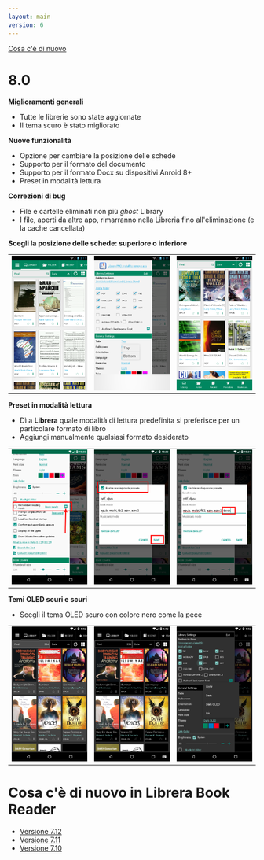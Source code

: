 ```yaml
---
layout: main
version: 6
---
```

[Cosa c'è di nuovo](/wiki/what-is-new/it)

# 8.0

**Miglioramenti generali**

* Tutte le librerie sono state aggiornate
* Il tema scuro è stato migliorato

**Nuove funzionalità**

* Opzione per cambiare la posizione delle schede
* Supporto per il formato del documento
* Supporto per il formato Docx su dispositivi Anroid 8+
* Preset in modalità lettura

**Correzioni di bug**

* File e cartelle eliminati non più _ghost_ Library
* I file, aperti da altre app, rimarranno nella Libreria fino all'eliminazione (e la cache cancellata)

**Scegli la posizione delle schede: superiore o inferiore**

||||
|-|-|-|
|![](2.png)|![](3.png)|![](1.png)|

**Preset in modalità lettura**

* Dì a **Librera** quale modalità di lettura predefinita si preferisce per un particolare formato di libro
* Aggiungi manualmente qualsiasi formato desiderato

||||
|-|-|-|
|![](4.png)|![](5.png)|![](6.png)|


**Temi OLED scuri e scuri**

* Scegli il tema OLED scuro con colore nero come la pece

||||
|-|-|-|
|![](9.png)|![](8.png)|![](7.png)|


# Cosa c'è di nuovo in Librera Book Reader

* [Versione 7.12](/wiki/what-is-new/7.12/it)
* [Versione 7.11](/wiki/what-is-new/7.11/it)
* [Versione 7.10](/wiki/what-is-new/7.10/it)

